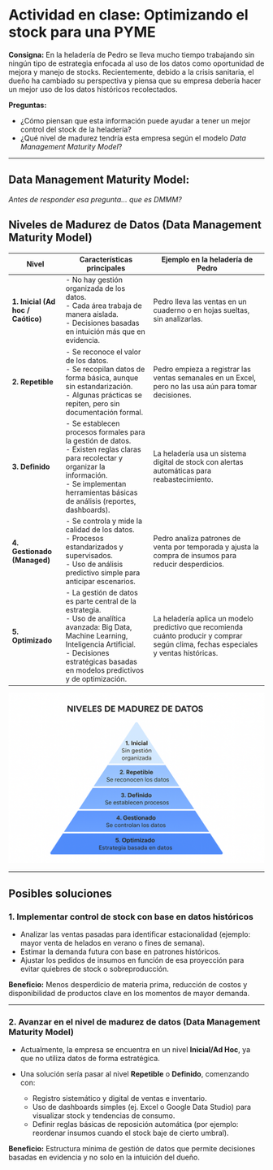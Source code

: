 # Actividad en clase: Optimizando el stock para una PYME

**Consigna:**
En la heladería de Pedro se lleva mucho tiempo trabajando sin ningún tipo de estrategia enfocada al uso de los datos como oportunidad de mejora y manejo de stocks.
Recientemente, debido a la crisis sanitaria, el dueño ha cambiado su perspectiva y piensa que su empresa debería hacer un mejor uso de los datos históricos recolectados.

**Preguntas:**

* ¿Cómo piensan que esta información puede ayudar a tener un mejor control del stock de la heladería?
* ¿Qué nivel de madurez tendría esta empresa según el modelo *Data Management Maturity Model*?

---
## Data Management Maturity Model:

_Antes de responder esa pregunta... que es DMMM?_
## Niveles de Madurez de Datos (Data Management Maturity Model)

| **Nivel**                         | **Características principales**                                                                                                                                                                                              | **Ejemplo en la heladería de Pedro**                                                                                                  |
| --------------------------------- | ---------------------------------------------------------------------------------------------------------------------------------------------------------------------------------------------------------------------------- | ------------------------------------------------------------------------------------------------------------------------------------- |
| **1. Inicial (Ad hoc / Caótico)** | - No hay gestión organizada de los datos.<br>- Cada área trabaja de manera aislada.<br>- Decisiones basadas en intuición más que en evidencia.                                                                               | Pedro lleva las ventas en un cuaderno o en hojas sueltas, sin analizarlas.                                                            |
| **2. Repetible**                  | - Se reconoce el valor de los datos.<br>- Se recopilan datos de forma básica, aunque sin estandarización.<br>- Algunas prácticas se repiten, pero sin documentación formal.                                                  | Pedro empieza a registrar las ventas semanales en un Excel, pero no las usa aún para tomar decisiones.                                |
| **3. Definido**                   | - Se establecen procesos formales para la gestión de datos.<br>- Existen reglas claras para recolectar y organizar la información.<br>- Se implementan herramientas básicas de análisis (reportes, dashboards).              | La heladería usa un sistema digital de stock con alertas automáticas para reabastecimiento.                                           |
| **4. Gestionado (Managed)**       | - Se controla y mide la calidad de los datos.<br>- Procesos estandarizados y supervisados.<br>- Uso de análisis predictivo simple para anticipar escenarios.                                                                 | Pedro analiza patrones de venta por temporada y ajusta la compra de insumos para reducir desperdicios.                                |
| **5. Optimizado**                 | - La gestión de datos es parte central de la estrategia.<br>- Uso de analítica avanzada: Big Data, Machine Learning, Inteligencia Artificial.<br>- Decisiones estratégicas basadas en modelos predictivos y de optimización. | La heladería aplica un modelo predictivo que recomienda cuánto producir y comprar según clima, fechas especiales y ventas históricas. |

![Piramide DMMM](./assets/DMMM.png)


---

## Posibles soluciones

### 1. Implementar control de stock con base en datos históricos

* Analizar las ventas pasadas para identificar estacionalidad (ejemplo: mayor venta de helados en verano o fines de semana).
* Estimar la demanda futura con base en patrones históricos.
* Ajustar los pedidos de insumos en función de esa proyección para evitar quiebres de stock o sobreproducción.

**Beneficio:**
Menos desperdicio de materia prima, reducción de costos y disponibilidad de productos clave en los momentos de mayor demanda.

---

### 2. Avanzar en el nivel de madurez de datos (Data Management Maturity Model)

* Actualmente, la empresa se encuentra en un nivel **Inicial/Ad Hoc**, ya que no utiliza datos de forma estratégica.
* Una solución sería pasar al nivel **Repetible** o **Definido**, comenzando con:

  * Registro sistemático y digital de ventas e inventario.
  * Uso de dashboards simples (ej. Excel o Google Data Studio) para visualizar stock y tendencias de consumo.
  * Definir reglas básicas de reposición automática (por ejemplo: reordenar insumos cuando el stock baje de cierto umbral).

**Beneficio:**
Estructura mínima de gestión de datos que permite decisiones basadas en evidencia y no solo en la intuición del dueño.
